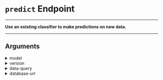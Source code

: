 # `predict` Endpoint

---

**Use an existing classifier to make predictions on new data.**

---

## Arguments

<details>
<summary>model</summary>


_Model to predict with_

Argument type: str

Numer of arguments: A single value.

This argument is mandatory and must be given.

This argument has no default value.

There are no additional constraints on this argument.

</details>


<details>
<summary>version</summary>


_Trained instance of the given model to use for prediction_

Argument type: str

Numer of arguments: A single value.

This argument is optional

Default value: most-recent.

There are no additional constraints on this argument.

</details>


<details>
<summary>data-query</summary>


_Query used to retrieve issues to predict_

Argument type: query

Numer of arguments: A single value.

This argument is mandatory and must be given.

This argument has no default value.

There are no additional constraints on this argument.

</details>


<details>
<summary>database-url</summary>


_URL of the database (wrapper)_

Argument type: str

Numer of arguments: A single value.

This argument is mandatory and must be given.

This argument has no default value.

There are no additional constraints on this argument.

</details>
